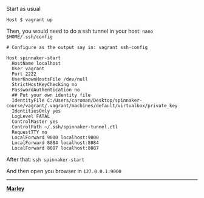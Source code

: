 Start as usual

```
Host $ vagrant up
```

Then, you would need to do a ssh tunnel in your host: `nano $HOME/.ssh/config`

```
# Configure as the output say in: vagrant ssh-config

Host spinnaker-start
  HostName localhost
  User vagrant
  Port 2222
  UserKnownHostsFile /dev/null
  StrictHostKeyChecking no
  PasswordAuthentication no
  ## Put your own identity file
  IdentityFile C:/Users/caroman/Desktop/spinnaker-course/vagrant/.vagrant/machines/default/virtualbox/private_key
  IdentitiesOnly yes
  LogLevel FATAL
  ControlMaster yes
  ControlPath ~/.ssh/spinnaker-tunnel.ctl
  RequestTTY no
  LocalForward 9000 localhost:9000
  LocalForward 8084 localhost:8084
  LocalForward 8087 localhost:8087
```

After that: `ssh spinnaker-start`


And then open you browser in `127.0.0.1:9000
`


---

<a href="https://marley.org"><strong>Marley</strong></a>